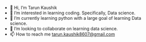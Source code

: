 - 👋 Hi, I’m Tarun Kaushik
- 👀 I’m interested in learning coding. Specifically, Data science.
- 🌱 I’m currently learning python with a large goal of learning Data science.
- 💞️ I’m looking to collaborate on learning data science.
- 📫 How to reach me tarun.kaushik8607@gmail.com

<!---
tarunkaushik906/tarunkaushik906 is a ✨ special ✨ repository because its `README.md` (this file) appears on your GitHub profile.
You can click the Preview link to take a look at your changes.
--->
